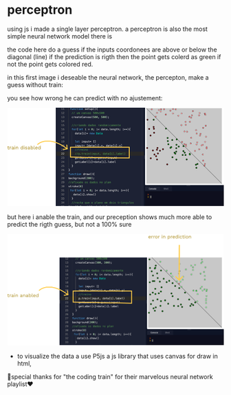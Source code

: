 # perceptron 

using js i made a single layer perceptron.  a perceptron is also the most simple neural network model there is 

the code here do a guess if the inputs coordonees are above or below the diagonal (line) if the prediction is rigth then the point gets colerd as green if not the point  gets colored red.



in this first image i deseable the neural network, the percepton, make a guess without train:

you see how wrong he can predict with no ajustement:

<img src="images/without-train.png">


but here i anable the train, and our preception shows much more able to predict the rigth guess, but not a 100% sure  

<img src="images/with-train.png">

* to visualize the data a use P5js a js library that uses canvas for draw in html,



🤩special thanks for "the coding train" for their marvelous neural network playlist❤️



